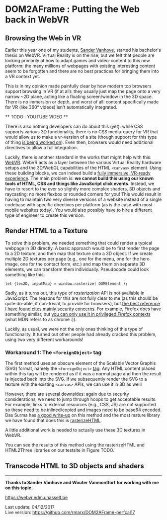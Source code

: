 

<style>
body 
{
    width: 650px;
}
.caption
{
	width: 100%;
	text-align: center;
	font-style: italic;
}

img
{
	max-width: 650px;
}
</style>

# DOM2AFrame : Putting the Web back in WebVR

## Browsing the Web in VR 

Earlier this year one of my students, [Sander Vanhove][lamasaurus], started his bachelor's thesis on WebVR. 
Virtual Reality is on the rise, but we felt that people are looking primarily at how to adapt games and video-content to this new platform: 
the many millions of webpages with existing interesting content seem to be forgotten and there are no best practices for bringing them into a VR context yet. 

[lamasaurus]: https://github.com/Lamasaurus

This is in my opinion made painfully clear by how modern top browsers support browsing in VR (if at all): they usually just map the page onto a very narrow ~2D plane,
acting like a floating screen/window in the 3D space. There is no immersion or depth, and worst of all: content specifically made for VR (like 360&deg; videos) isn't automatically integrated. 

** TODO : YOUTUBE VIDEO ** 

There is also nothing developers can do about this (yet): while CSS supports various 3D functionality, there is no CSS media-query for VR that would allow us to make a vr-version of a site (though support for this type of thing [is being worked on][custom-media-queries]). Even then, browsers would need additional directives to allow a full integration.  

[custom-media-queries]: https://drafts.csswg.org/mediaqueries-5/#script-custom-mq

Luckily, there is another standard in the works that might help with this: [WebVR][webvrrocks]. WebVR acts as a layer between the various Virtual Reality hardware setups and the 3D/WebGL capabilities of the HTML `<canvas>` element. Using these building blocks, we can indeed build a [fully immersive, VR-ready experience][webvrexamples]. The main problem is: **we cannot build this using our known tools of HTML, CSS and things like JavaScript click events**. Instead, we have to resort to the ever so slightly more complex shaders, 3D objects and raycasting: no more flexbox or rounded corners for you! This would result in having to maintain two very diverse versions of a website instead of a single codebase with specific directives per platform (as is the case with most mobile websites today). You would also possibly have to hire a different type of engineer to create this version. 

[webvrrocks]: https://webvr.rocks/
[webvrexamples]: https://medium.com/samsung-internet-dev/eleven-examples-of-how-webvr-is-being-used-today-cbcb214b816c


## Render HTML to a Texture

To solve this problem, we needed something that could render a typical webpage in 3D directly. A basic approach would be to first render the page to a 2D texture, and then map that texture onto a 3D object. If we create multiple 2D textures per page (e.g., one for the menu, one for the hero image, one for the contact form, etc.) and map them on separate 3D elements, we can transform them individually. Pseudocode could look something like this:

`let {tex2D, inputMap} = window.rasterize( DOMElement );`

Sadly, as it turns out, this type of _rasterization_ API is not available in JavaScript. The reasons for this are not fully clear to me (as this should be quite do-able, if non-trivial, to provide for browsers), but [the best reference I have found cites mainly security concerns][rasterize_security]. For example, Firefox does have something similar, but [you can only use it in privileged Firefox contexts][ff_rasterize] (what MDN refers to as chrome :)).

[ff_rasterize]: https://developer.mozilla.org/en-US/docs/Web/API/CanvasRenderingContext2D/drawWindow
[rasterize_security]: http://robert.ocallahan.org/2011/09/risks-of-exposing-web-page-pixel-data.html

Luckily, as usual, we were not the only ones thinking of this type of functionality. It turned out other people had already cracked this problem, using two very different workarounds! 

### Workaround 1: The `<foreignObject>` tag

The first method uses an obscure element of the Scalable Vector Graphis (SVG) format, namely the `<foreignObject>` [tag][foreignObject_spec]. Any HTML content placed within this tag will be rendered as if it was a normal page and then the result is injected back into the SVG. If we subsequently render the SVG to a texture with the existing `<canvas>` APIs, we can use it in 3D as well! 

However, there are several downsides: again due to security considerations, we need to jump through hoops to get acceptable results. For example, links to external resources (e.g., CSS, JS) are not supported so these need to be inlined/copied and images need to be base64 encoded. Das Surma has [a good write-up][dom2texture] on this method and the most mature library we have found that does this is [rasterizeHTML][rasterizeHTML].

A little additional work is needed to actually use these 3D textures in WebVR. 


You can see the results of this method using the rasterizeHTML and HTML2Three libraries on our testsite in Figure TODO.   

[foreignObject_spec]: https://developer.mozilla.org/en-US/docs/Web/SVG/Element/foreignObject
[dom2texture]: http://dassur.ma/things/dom2texture/
[rasterizeHTML]: https://cburgmer.github.io/rasterizeHTML.js/ 
[html2three]: https://github.com/marciot/html2three


## Transcode HTML to 3D objects and shaders 


---
**Thanks to Sander Vanhove and Wouter Vanmontfort for working with me on this topic.**

https://webvr.edm.uhasselt.be 

Last update: 04/12/2017  
Live version: https://github.com/rmarx/DOM2AFrame-perfcal17